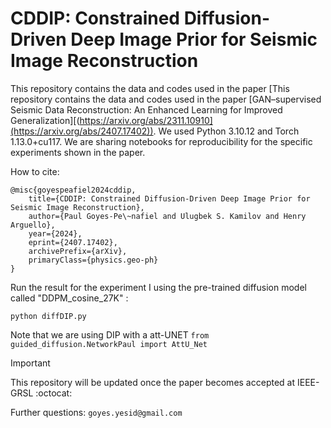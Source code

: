 # CDDIP: Constrained Diffusion-Driven Deep Image Prior for Seismic Image Reconstruction

This repository contains the data and codes used in the paper [This repository contains the data and codes used in the paper [GAN–supervised Seismic Data Reconstruction: An Enhanced Learning for Improved Generalization][(https://arxiv.org/abs/2311.10910](https://arxiv.org/abs/2407.17402)). We used Python 3.10.12 and Torch 1.13.0+cu117. We are sharing notebooks for reproducibility for the specific experiments shown in the paper. 

How to cite:
```
@misc{goyespeafiel2024cddip,
    title={CDDIP: Constrained Diffusion-Driven Deep Image Prior for Seismic Image Reconstruction},
    author={Paul Goyes-Pe\~nafiel and Ulugbek S. Kamilov and Henry Arguello},
    year={2024},
    eprint={2407.17402},
    archivePrefix={arXiv},
    primaryClass={physics.geo-ph}
}
```

Run the result for the experiment I using the pre-trained diffusion model called "DDPM_cosine_27K" : 

```
python diffDIP.py
```

Note that we are using DIP with a att-UNET ```from guided_diffusion.NetworkPaul import AttU_Net```

> [!IMPORTANT]
> This repository will be updated once the paper becomes accepted at IEEE-GRSL :octocat:

Further questions: ```goyes.yesid@gmail.com ```
